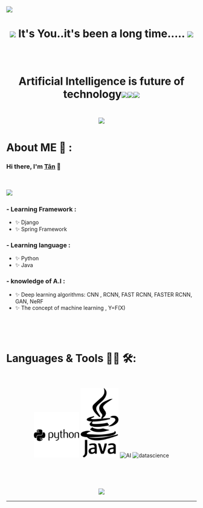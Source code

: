 

<img  align="center" src="https://i.ibb.co/9wfZ8QP/e1c.png" width="1000"/>

<h1 align="center"><img src="https://s3.gifyu.com/images/9318-clap.gif" width="50" /> It's You..it's been a long time..... <img src="https://s3.gifyu.com/images/9318-clap.gif" width="50"/> </h1>
</br>
</br>
 <h1 align="center">Artificial Intelligence is future of technology<img src="https://s3.gifyu.com/images/6985-purple-dance.gif" width="50"/><img src="https://s3.gifyu.com/images/6985-purple-dance.gif" width="50"/><img src="https://s3.gifyu.com/images/6985-purple-dance.gif" width="50"/>

</br>
</br>
<img src="https://media.giphy.com/media/137EaR4vAOCn1S/source.gif" width="600"/>
</br>


# About ME 💬 :

### Hi there, I'm [Tân](https://github.com/temkakb) 👋
</br>
</br>
<img src="https://media.giphy.com/media/ZVik7pBtu9dNS/giphy.gif" width="560"/>

### - Learning Framework :
- ✨ Django
- ✨ Spring Framework

### - Learning language :
- ✨ Python
- ✨ Java

### - knowledge of A.I :
- ✨ Deep learning algorithms: CNN , RCNN, FAST RCNN, FASTER RCNN, GAN, NeRF
- ✨ The concept of machine learning , Y=F(X)

</br>
</br>
</br>



# Languages & Tools 👨‍💻 🛠:
</br>

<p align="center">

<!-- For more icons please follow  https://github.com/MikeCodesDotNET/ColoredBadges -->
<img src="https://github.com/Xx-Ashutosh-xX/Xx-Ashutosh-xX/blob/master/assets/icons/python.png" alt="python" width="120" hight="50">
<img src="https://github.com/Xx-Ashutosh-xX/Xx-Ashutosh-xX/blob/master/assets/icons/java.png" alt="java"  width="100" hight="50">
<img src="https://github.com/Xx-Ashutosh-xX/Xx-Ashutosh-xX/blob/master/assets/icons/ai.png" alt="AI" width="90" hight="50">
<img src="https://github.com/Xx-Ashutosh-xX/Xx-Ashutosh-xX/blob/master/assets/icons/datascience.png" alt="datascience" width="180" hight="50">

</p>
</br>
</br>
</br>

<p align="center" >  
  <a href="https://github.com/anuraghazra/github-readme-stats"> 
<img  src="https://github-readme-stats.vercel.app/api?username=temkakb&&show_icons=true&theme=radical"/>
  </a>
  </p>

*************
